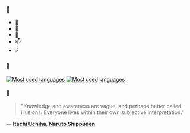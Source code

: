 ### 👋

- 🔭
- 🌱
- 💬
- 📫
- ⚡

#### 🧏

[![Most used languages](https://github-readme-stats-aynah.vercel.app/api/top-langs/?username=aynh&theme=solarized-dark&langs_count=6&layout=compact&hide_title=true)](https://github.com/anuraghazra/github-readme-stats#gh-dark-mode-only)
[![Most used languages](https://github-readme-stats-aynah.vercel.app/api/top-langs/?username=aynh&theme=solarized-light&langs_count=6&layout=compact&hide_title=true)](https://github.com/anuraghazra/github-readme-stats#gh-light-mode-only)

#### 💬

> "Knowledge and awareness are vague, and perhaps better called illusions. Everyone lives within their own subjective interpretation."

&mdash; [**Itachi Uchiha**](https://myanimelist.net/character.php?q=Itachi%20Uchiha&cat=character), [**Naruto Shippūden**](https://myanimelist.net/search/all?q=Naruto%20Shipp%C5%ABden&cat=all)
